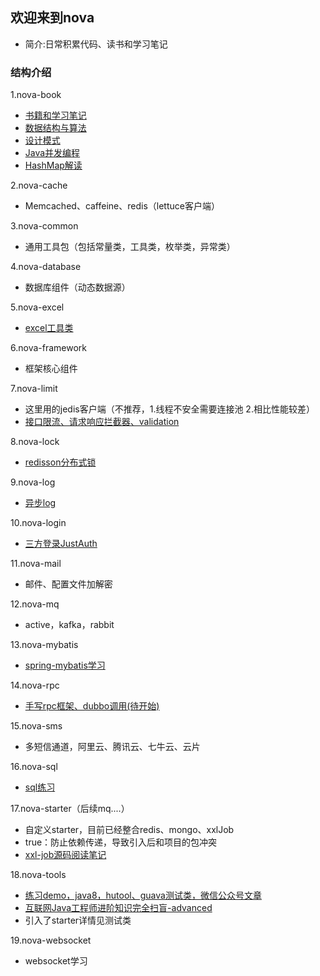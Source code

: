 ## 欢迎来到nova
* 简介:日常积累代码、读书和学习笔记

### 结构介绍
1.nova-book
* [书籍和学习笔记](nova-book/bookNote.md)
* [数据结构与算法](nova-book/src/main/java/com/nova/book/algorithm/algorithm.md)
* [设计模式](nova-book/src/main/java/com/nova/book/design/design.md)
* [Java并发编程](nova-book/src/main/java/com/nova/book/juc/juc.md)
* [HashMap解读](nova-book/src/main/java/com/nova/book/hashmap/hashmap解读.md)

2.nova-cache
* Memcached、caffeine、redis（lettuce客户端）

3.nova-common
* 通用工具包（包括常量类，工具类，枚举类，异常类）

4.nova-database
* 数据库组件（动态数据源）

5.nova-excel
* [excel工具类](nova-excel/excelNote.md)

6.nova-framework
* 框架核心组件

7.nova-limit
* 这里用的jedis客户端（不推荐，1.线程不安全需要连接池 2.相比性能较差）
* [接口限流、请求响应拦截器、validation](nova-limit/limitNote.md)

8.nova-lock
* [redisson分布式锁](nova-lock/lockNote.md)

9.nova-log
* [异步log](nova-log/logNote.md)

10.nova-login
* [三方登录JustAuth](nova-login/loginNote.md)

11.nova-mail
* 邮件、配置文件加解密

12.nova-mq
* active，kafka，rabbit

13.nova-mybatis
* [spring-mybatis学习](nova-spring-mybatis/mybatisNote.md)

14.nova-rpc
* [手写rpc框架、dubbo调用(待开始)](nova-rpc/rpcNote.md)

15.nova-sms
* 多短信通道，阿里云、腾讯云、七牛云、云片

16.nova-sql
* [sql练习](nova-sql/sqlNote.md)

17.nova-starter（后续mq....）
* 自定义starter，目前已经整合redis、mongo、xxlJob
* <optional>true</optional>：防止依赖传递，导致引入后和项目的包冲突
* [xxl-job源码阅读笔记](https://www.processon.com/preview/6433f533b433fa00159576a8)

18.nova-tools
* [练习demo，java8，hutool、guava测试类，微信公众号文章](nova-tools/toolsNote.md)
* [互联网Java工程师进阶知识完全扫盲-advanced](summary.md)
* 引入了starter详情见测试类

19.nova-websocket
* websocket学习
